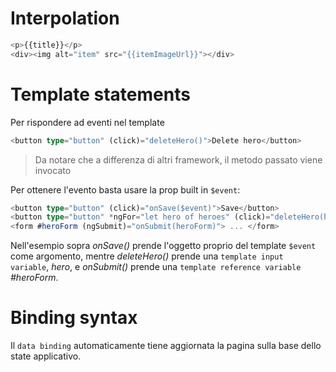 # Interpolation

```ts
<p>{{title}}</p>
<div><img alt="item" src="{{itemImageUrl}}"></div>
```

# Template statements

Per rispondere ad eventi nel template


```ts
<button type="button" (click)="deleteHero()">Delete hero</button>
```

>Da notare che a differenza di altri framework, il metodo passato viene invocato

Per ottenere l'evento basta usare la prop built in `$event`:

```ts
<button type="button" (click)="onSave($event)">Save</button>
<button type="button" *ngFor="let hero of heroes" (click)="deleteHero(hero)">{{hero.name}}</button>
<form #heroForm (ngSubmit)="onSubmit(heroForm)"> ... </form>
```

Nell'esempio sopra *onSave()* prende l'oggetto proprio del template `$event` come argomento, mentre *deleteHero()* prende una `template input variable`, *hero*, e *onSubmit()* prende una `template reference variable` *#heroForm*.

# Binding syntax

Il `data binding` automaticamente tiene aggiornata la pagina sulla base dello state applicativo.